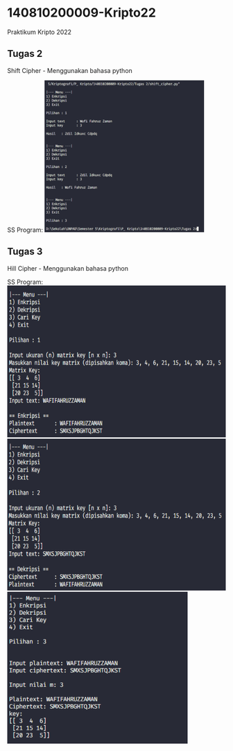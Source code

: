 # 140810200009-Kripto22
Praktikum Kripto 2022

## Tugas 2

Shift Cipher - Menggunakan bahasa python

SS Program:
<img src="Tugas2_009_Wafi/009_Wafi_SS_Hasil-Program.png" alt="SS" height="350">

## Tugas 3

Hill Cipher - Menggunakan bahasa python

SS Program:
<img src="Hill-Cipher/ss-enkripsi-hill.png" alt="SS" height="350">
<img src="Hill-Cipher/ss-dekripsi-hill.png" alt="SS" height="350">
<img src="Hill-Cipher/ss-cari-key-hill.png" alt="SS" height="350">
